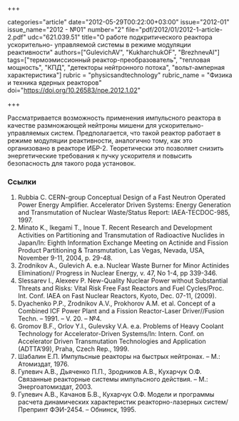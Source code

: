 +++

categories="article"
date="2012-05-29T00:22:00+03:00"
issue="2012-01"
issue_name="2012 - №01"
number="2"
file="pdf/2012/01/2012-1-article-2.pdf"
udc="621.039.51"
title="О работе подкритического реактора ускорительно- управляемой системы в режиме модуляции реактивности"
authors=["GulevichAV", "KukharchukOF", "BrezhnevAI"]
tags=["термоэмиссионный реактор-преобразователь", "тепловая мощность", "КПД", "детекторы нейтронного потока", "вольт-амперная характеристика"]
rubric = "physicsandtechnology"
rubric_name = "Физика и техника ядерных реакторов"
doi="https://doi.org/10.26583/npe.2012.1.02"

+++

Рассматривается возможность применения импульсного реактора в качестве размножающей нейтроны мишени для ускорительно-управляемых систем. Предполагается, что такой реактор работает в режиме модуляции реактивности, аналогично тому, как это организовано в реакторе ИБР-2. Теоретически это позволяет снизить энергетические требования к пучку ускорителя и повысить безопасность для такого рода установок.

### Ссылки

1. Rubbia С. CERN-group Conceptual Design of a Fast Neutron Operated Power Energy Amplifier. Accelerator Driven Systems: Energy Generation and Transmutation of Nuclear Waste/Status Report: IAEA-TECDOC-985, 1997.
2. Minato K., Ikegami T., Inoue T. Recent Research and Development Activities on Partitioning and Transmutation of Radioactive Nuclides in Japan/In: Eighth Information Exchange Meeting on Actinide and Fission Product Partitioning & Transmutation, Las Vegas, Nevada, USA, November 9-11, 2004, p. 29-48.
3. Zrodnikov A., Gulevich A. e.a. Nuclear Waste Burner for Minor Actinides Elimination// Progress in Nuclear Energy, v. 47, No 1-4, pp 339-346.
4. Slessarev I., Alexeev P. New-Quality Nuclear Power without Substantial Threats and Risks: Vital Risk Free Fast Reactors and Fuel Cycles/Proc. Int. Conf. IAEA on Fast Nuclear Reactors, Kyoto, Dec. 07-11, (2009).
5. Dyachenko P.P., Zrodnikov A.V., Prokhorov A.M. et al. Concept of a Combined ICF Power Plant and a Fission Reactor-Laser Driver//Fusion Techn. – 1991. – V. 20. – №4.
6. Gromov B.F., Orlov Y.I., Gulevsky V.A. e.a. Problems of Heavy Coolant Technology for Accelerator-Driven Systems/In: Intern. Conf. on Accelerator Driven Transmutation Technologies and Application (ADTTA’99), Praha, Czech Rep., 1999.
7. Шабалин Е.П. Импульсные реакторы на быстрых нейтронах. – М.: Атомиздат, 1976.
8. Гулевич А.В., Дьяченко П.П., Зродников А.В., Кухарчук О.Ф. Связанные реакторные системы импульсного действия. – М.: Энергоатомиздат, 2003.
9. Гулевич А.В., Качанов Б.В., Кухарчук О.Ф. Модели и программы расчета динамических характеристик реакторно-лазерных систем/Препринт ФЭИ-2454. – Обнинск, 1995.